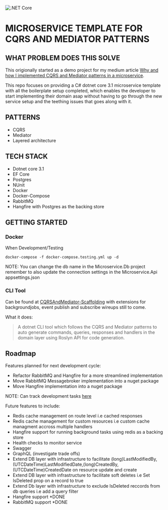 ![.NET Core](https://github.com/ArmandJ77/CQRSAndMediator-Microservice/workflows/.NET%20Core/badge.svg?branch=master)

# MICROSERVICE TEMPLATE FOR CQRS AND MEDIATOR PATTERNS

## WHAT PROBLEM DOES THIS SOLVE

This origionally started as a demo project for my medium article [Why and how I implemented CQRS and Mediator patterns in a microservice](https://medium.com/@armandjordaan6/why-and-how-i-implemented-cqrs-and-mediator-patterns-in-a-microservice-b07034592b6d).

This repo focuses on providing a C# dotnet core 3.1 microservice template with all the boilerplate setup completed, which enables the developer to start implementing their domain asap without having to go through the new service setup and the teething issues that goes along with it.

## PATTERNS

- CQRS
- Mediator
- Layered architecture

## TECH STACK

- Dotnet core 3.1
- EF Core
- Postgres
- NUnit
- Docker
- Docker-Compose
- RabbitMQ
- Hangfire with Postgres as the backing store

## GETTING STARTED

### Docker

When Development/Testing

```
docker-compose -f docker-compose.testing.yml up -d
```

NOTE: You can change the db name in the Microservice.Db project remember to also update the connection settings in the Microservice.Api appsettings.json

### CLI Tool
Can be found at [CQRSAndMediator-Scaffolding](https://github.com/ArmandJ77/CQRSAndMediator-Scaffolding) with extensions for backgroundjobs, event publish and subscribe wireups still to come.

What it does:
> A dotnet CLI tool which follows the CQRS and Mediator patterns to auto generate commands, queries, responses and handlers in the domain layer using Roslyn API for code generation.

## Roadmap

Features planned for next development cycle:

- Refactor RabbitMQ and Hangfire for a more streamlined implementation
- Move RabbitMQ Messagebroker implementation into a nuget package
- Move Hangfire implementation into a nuget package

NOTE: Can track development tasks [here](https://github.com/users/ArmandJ77/projects/1)

Future features to include:

- Redis cache management on route level i.e cached responses
- Redis cache management for custom resources i.e custom cache managment accross multiple handlers
- Hangfire support for running background tasks using redis as a backing store
- Health checks to monitor service
- Swagger
- GraphQL (investigate trade offs)
- Extend DB layer with infrastructure to facilitate (long)LastModifiedBy,(UTCDateTime)LastModifiedDate,(long)CreatedBy,(UTCDateTime)CreatedDate on resource update and create
- Extend DB layer with infrastructure to facilitate soft deletes i.e Set IsDeleted prop on a record to true
- Extend Db layer with infrastructure to exclude IsDeleted reccords from db queries i.e add a query filter
- Hangfire support *DONE
- RabbitMQ support *DONE
